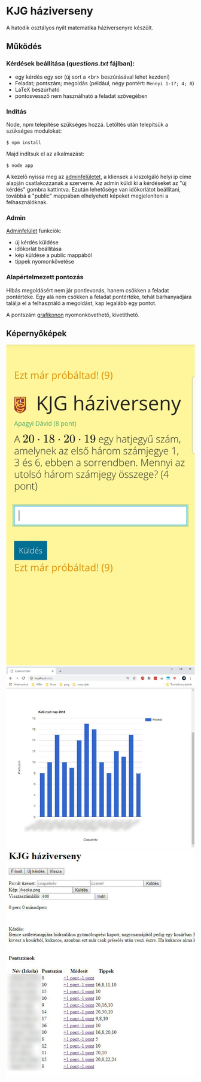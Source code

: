 # KJG háziverseny
A hatodik osztályos nyílt matematika háziversenyre készült.

## Működés
### Kérdések beállítása (*questions.txt* fájlban):
- egy kérdés egy sor (új sort a \<br> beszúrásával lehet kezdeni)
- Feladat; pontszám; megoldás (például, négy pontért:  ```Mennyi 1-1?; 4; 0```)
- LaTeX beszúrható
- pontosvessző nem használható a feladat szövegében

### Indítás

Node, npm telepítése szükséges hozzá.
Letöltés után telepítsük a szükséges modulokat:
```
$ npm install
```
Majd indítsuk el az alkalmazást:
```
$ node app
```
A kezelő nyissa meg az [adminfelületet](http://localhost/szupertitkos), a kliensek a kiszolgáló helyi ip címe alapján csatlakozzanak a szerverre.
Az admin küldi ki a kérdéseket az "új kérdés" gombra kattintva. Ezután lehetősége van időkorlátot beállítani, továbbá a "public" mappában elhelyehett képeket megjeleníteni a felhasználóknak.
<!--A kliensek nyissák meg a kiszolgáló helyi ip-jét böngészőben. -->
### Admin
[Adminfelület](http://localhost/szupertitkos) funkciók:
- új kérdés küldése
- időkorlát beállítása
- kép küldése a public mappából
- tippek nyomonkövetése

### Alapértelmezett pontozás
Hibás megoldásért nem jár pontlevonás, hanem csökken a feladat pontértéke. Egy alá nem csökken a feladat pontértéke, tehát bárhanyadjára találja el a felhasználó a megoldást, kap legalább egy pontot.

A pontszám [grafikonon](http://localhost/stats) nyomonkövethető, kivetíthető.

## Képernyőképek
![Felhasználó](public/screenshots/user.jpg)
![Statisztika](public/screenshots/stats.JPG)
![Admin felület](public/screenshots/admin.JPG)
<!--
## Tennivalók, ötletek, fejlesztési lehetőségek
#### Általános
- könnyen felhasználhatóvá alakítani, a használatát jól dokumentálni és elérhetővé tenni másoknak (csalások, kiskapuk?)
#### Felhasználó
- kiküldött kép lekérése frissítéskor
#### Admin
- bejelentkezés (mi alapján?)
- barátságosabb felület
- automatikus kérdésléptetés az idő lejárta (/ + néhány másodperc) után, checkbox
- pontszám módosítása
- log a böngésző konzoljába
- adatok a verseny során
#### Szerver
- kérdések: időkorlát, kép opcionálisan beállítható (kérdéssor létrehozására és mentésére oldal? Ezeket az előre elkészített fájlokat később be lehetne tölteni. [külön mappa ezeknek, ahonnan választani lehet?])
- fájl frissülésre automatikusan töltse újra a kérdéseket
- debug elemek törlése
- fejlett log (mappa, fájlok létrehozása)
- program leállítása, log dátum-idő alapján való átmásolása
- admin üzeneteket elkülönítve küldeni (külön tárolni az admin socketeket) (socket.io szoba?)
-->
<!--
```javascript
console.log("alma");
```
-->
